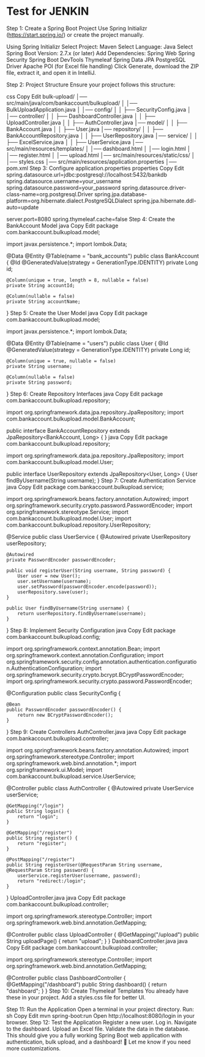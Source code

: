 # Test for JENKIN
Step 1: Create a Spring Boot Project
Use Spring Initializr (https://start.spring.io/) or create the project manually.

Using Spring Initializr
Select Project: Maven
Select Language: Java
Select Spring Boot Version: 2.7.x (or later)
Add Dependencies:
Spring Web
Spring Security
Spring Boot DevTools
Thymeleaf
Spring Data JPA
PostgreSQL Driver
Apache POI (for Excel file handling)
Click Generate, download the ZIP file, extract it, and open it in IntelliJ.

Step 2: Project Structure
Ensure your project follows this structure:

css
Copy
Edit
bulk-upload/
│── src/main/java/com/bankaccount/bulkupload/
│   │── BulkUploadApplication.java
│   │── config/
│   │   ├── SecurityConfig.java
│   │── controller/
│   │   ├── DashboardController.java
│   │   ├── UploadController.java
│   │   ├── AuthController.java
│── model/
│   │   ├── BankAccount.java
│   │   ├── User.java
│── repository/
│   │   ├── BankAccountRepository.java
│   │   ├── UserRepository.java
│── service/
│   │   ├── ExcelService.java
│   │   ├── UserService.java
│── src/main/resources/templates/
│   │── dashboard.html
│   │── login.html
│   │── register.html
│   │── upload.html
│── src/main/resources/static/css/
│   │── styles.css
│── src/main/resources/application.properties
│── pom.xml
Step 3: Configure application.properties
properties
Copy
Edit
spring.datasource.url=jdbc:postgresql://localhost:5432/bankdb
spring.datasource.username=your_username
spring.datasource.password=your_password
spring.datasource.driver-class-name=org.postgresql.Driver
spring.jpa.database-platform=org.hibernate.dialect.PostgreSQLDialect
spring.jpa.hibernate.ddl-auto=update

server.port=8080
spring.thymeleaf.cache=false
Step 4: Create the BankAccount Model
java
Copy
Edit
package com.bankaccount.bulkupload.model;

import javax.persistence.*;
import lombok.Data;

@Data
@Entity
@Table(name = "bank_accounts")
public class BankAccount {
    @Id
    @GeneratedValue(strategy = GenerationType.IDENTITY)
    private Long id;

    @Column(unique = true, length = 8, nullable = false)
    private String accountId;

    @Column(nullable = false)
    private String accountName;
}
Step 5: Create the User Model
java
Copy
Edit
package com.bankaccount.bulkupload.model;

import javax.persistence.*;
import lombok.Data;

@Data
@Entity
@Table(name = "users")
public class User {
    @Id
    @GeneratedValue(strategy = GenerationType.IDENTITY)
    private Long id;

    @Column(unique = true, nullable = false)
    private String username;

    @Column(nullable = false)
    private String password;
}
Step 6: Create Repository Interfaces
java
Copy
Edit
package com.bankaccount.bulkupload.repository;

import org.springframework.data.jpa.repository.JpaRepository;
import com.bankaccount.bulkupload.model.BankAccount;

public interface BankAccountRepository extends JpaRepository<BankAccount, Long> {
}
java
Copy
Edit
package com.bankaccount.bulkupload.repository;

import org.springframework.data.jpa.repository.JpaRepository;
import com.bankaccount.bulkupload.model.User;

public interface UserRepository extends JpaRepository<User, Long> {
    User findByUsername(String username);
}
Step 7: Create Authentication Service
java
Copy
Edit
package com.bankaccount.bulkupload.service;

import org.springframework.beans.factory.annotation.Autowired;
import org.springframework.security.crypto.password.PasswordEncoder;
import org.springframework.stereotype.Service;
import com.bankaccount.bulkupload.model.User;
import com.bankaccount.bulkupload.repository.UserRepository;

@Service
public class UserService {
    @Autowired
    private UserRepository userRepository;

    @Autowired
    private PasswordEncoder passwordEncoder;

    public void registerUser(String username, String password) {
        User user = new User();
        user.setUsername(username);
        user.setPassword(passwordEncoder.encode(password));
        userRepository.save(user);
    }

    public User findByUsername(String username) {
        return userRepository.findByUsername(username);
    }
}
Step 8: Implement Security Configuration
java
Copy
Edit
package com.bankaccount.bulkupload.config;

import org.springframework.context.annotation.Bean;
import org.springframework.context.annotation.Configuration;
import org.springframework.security.config.annotation.authentication.configuration.AuthenticationConfiguration;
import org.springframework.security.crypto.bcrypt.BCryptPasswordEncoder;
import org.springframework.security.crypto.password.PasswordEncoder;

@Configuration
public class SecurityConfig {

    @Bean
    public PasswordEncoder passwordEncoder() {
        return new BCryptPasswordEncoder();
    }
}
Step 9: Create Controllers
AuthController.java
java
Copy
Edit
package com.bankaccount.bulkupload.controller;

import org.springframework.beans.factory.annotation.Autowired;
import org.springframework.stereotype.Controller;
import org.springframework.web.bind.annotation.*;
import org.springframework.ui.Model;
import com.bankaccount.bulkupload.service.UserService;

@Controller
public class AuthController {
    @Autowired
    private UserService userService;

    @GetMapping("/login")
    public String login() {
        return "login";
    }

    @GetMapping("/register")
    public String register() {
        return "register";
    }

    @PostMapping("/register")
    public String registerUser(@RequestParam String username, @RequestParam String password) {
        userService.registerUser(username, password);
        return "redirect:/login";
    }
}
UploadController.java
java
Copy
Edit
package com.bankaccount.bulkupload.controller;

import org.springframework.stereotype.Controller;
import org.springframework.web.bind.annotation.GetMapping;

@Controller
public class UploadController {
    @GetMapping("/upload")
    public String uploadPage() {
        return "upload";
    }
}
DashboardController.java
java
Copy
Edit
package com.bankaccount.bulkupload.controller;

import org.springframework.stereotype.Controller;
import org.springframework.web.bind.annotation.GetMapping;

@Controller
public class DashboardController {
    @GetMapping("/dashboard")
    public String dashboard() {
        return "dashboard";
    }
}
Step 10: Create Thymeleaf Templates
You already have these in your project. Add a styles.css file for better UI.

Step 11: Run the Application
Open a terminal in your project directory.
Run:
sh
Copy
Edit
mvn spring-boot:run
Open http://localhost:8080/login in your browser.
Step 12: Test the Application
Register a new user.
Log in.
Navigate to the dashboard.
Upload an Excel file.
Validate the data in the database.
This should give you a fully working Spring Boot web application with authentication, bulk upload, and a dashboard! 🚀 Let me know if you need more customizations.
